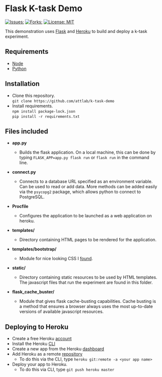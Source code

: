 # Flask K-task Demo
[![Issues:](https://img.shields.io/github/issues/attlab/k-task-demo)](https://github.com/attlab/k-task-demo/issues)
[![Forks:](https://img.shields.io/github/forks/attlab/k-task-demo )](https://github.com/attlab/k-task-demo/network/members)
[![License: MIT](https://img.shields.io/badge/License-MIT-green.svg)](https://opensource.org/licenses/MIT)

This demonstration uses [Flask](https://pypi.org/project/Flask/) and [Heroku](https://www.heroku.com/home) to build and deploy a k-task experiment. 

## Requirements

- [Node](https://nodejs.org/en/download/)
- [Python](https://www.python.org/downloads/)

## Installation

- Clone this repository.  
	`git clone https://github.com/attlab/k-task-demo`
- Install requirements.  
	`npm install package-lock.json`  
	`pip install -r requirements.txt`

## Files included

- **app.py**   
   - Builds the flask application. On a local machine, this can be done by typing `FLASK_APP=app.py flask run` or `flask run` in the command line. 

- **connect.py**
   - Connects to a database URL specified as an environment variable. Can be used to read or add data. More methods can be added easily via the `psycopg2` package, which allows python to connect to PostgreSQL.

- **Procfile**  
   - Configures the application to be launched as a web application on heroku. 

- **templates/**  
   - Directory containing HTML pages to be rendered for the application. 

- **templates/bootstrap/**  
   - Module for nice looking CSS I [found](https://getbootstrap.com/).

- **static/**  
   - Directory containing static resources to be used by HTML templates. The javascript files that run the experiment are found in this folder.

- **flask_cache_buster/**  
   - Module that gives flask cache-busting capabilities. Cache busting is a method that ensures a browser always uses the most up-to-date versions of available javascript resources. 

## Deploying to Heroku

- Create a free Heroku [account](https://signup.heroku.com/)
- Install the Heroku [CLI](https://devcenter.heroku.com/articles/heroku-cli)
- Create a new app from the Heroku [dashboard](https://dashboard.heroku.com/apps)
- Add Heroku as a remote [repository](https://devcenter.heroku.com/articles/git)
	- To do this via the CLI, type `heroku git:remote -a <your app name>`
- Deploy your app to Heroku.
	- To do this via CLI, type `git push heroku master`



